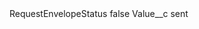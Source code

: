 <?xml version="1.0" encoding="UTF-8"?>
<CustomMetadata xmlns="http://soap.sforce.com/2006/04/metadata" xmlns:xsi="http://www.w3.org/2001/XMLSchema-instance" xmlns:xsd="http://www.w3.org/2001/XMLSchema">
    <label>RequestEnvelopeStatus</label>
    <protected>false</protected>
    <values>
        <field>Value__c</field>
        <value xsi:type="xsd:string">sent</value>
    </values>
</CustomMetadata>
